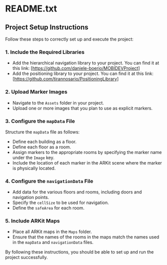 # README.txt

## Project Setup Instructions

Follow these steps to correctly set up and execute the project:

### 1. Include the Required Libraries
- Add the hierarchical navigation library to your project. You can find it at this link: [https://github.com/daniele-boerio/MOBIDEVProject]
- Add the positioning library to your project. You can find it at this link: [https://github.com/tirannosario/PositioningLibrary]

### 2. Upload Marker Images
- Navigate to the `Assets` folder in your project.
- Upload one or more images that you plan to use as explicit markers.

### 3. Configure the `mapData` File
Structure the `mapData` file as follows:
- Define each building as a floor.
- Define each floor as a room.
- Assign markers to the appropriate rooms by specifying the marker name under the `Image` key.
- Include the location of each marker in the ARKit scene where the marker is physically located.

### 4. Configure the `navigationData` File
- Add data for the various floors and rooms, including doors and navigation points.
- Specify the `cellSize` to be used for navigation.
- Define the `safeArea` for each room.

### 5. Include ARKit Maps
- Place all ARKit maps in the `Maps` folder.
- Ensure that the names of the rooms in the maps match the names used in the `mapData` and `navigationData` files.

By following these instructions, you should be able to set up and run the project successfully.

